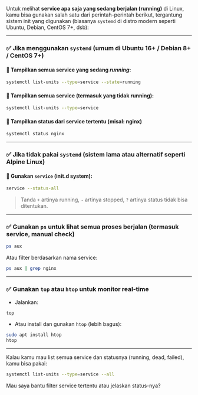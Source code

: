 Untuk melihat **service apa saja yang sedang berjalan (running)** di Linux, kamu bisa gunakan salah satu dari perintah-perintah berikut, tergantung sistem init yang digunakan (biasanya `systemd` di distro modern seperti Ubuntu, Debian, CentOS 7+, dsb):

---

### ✅ **Jika menggunakan `systemd` (umum di Ubuntu 16+ / Debian 8+ / CentOS 7+)**

#### 🔹 Tampilkan semua service yang sedang *running*:

```bash
systemctl list-units --type=service --state=running
```

#### 🔹 Tampilkan semua service (termasuk yang tidak running):

```bash
systemctl list-units --type=service
```

#### 🔹 Tampilkan status dari service tertentu (misal: nginx)

```bash
systemctl status nginx
```

---

### ✅ **Jika tidak pakai `systemd` (sistem lama atau alternatif seperti Alpine Linux)**

#### 🔹 Gunakan `service` (init.d system):

```bash
service --status-all
```

> Tanda `+` artinya running, `-` artinya stopped, `?` artinya status tidak bisa ditentukan.

---

### ✅ **Gunakan `ps` untuk lihat semua proses berjalan (termasuk service, manual check)**

```bash
ps aux
```

Atau filter berdasarkan nama service:

```bash
ps aux | grep nginx
```

---

### ✅ **Gunakan `top` atau `htop` untuk monitor real-time**

* Jalankan:

```bash
top
```

* Atau install dan gunakan `htop` (lebih bagus):

```bash
sudo apt install htop
htop
```

---

Kalau kamu mau list semua service dan statusnya (running, dead, failed), kamu bisa pakai:

```bash
systemctl list-units --type=service --all
```

Mau saya bantu filter service tertentu atau jelaskan status-nya?
